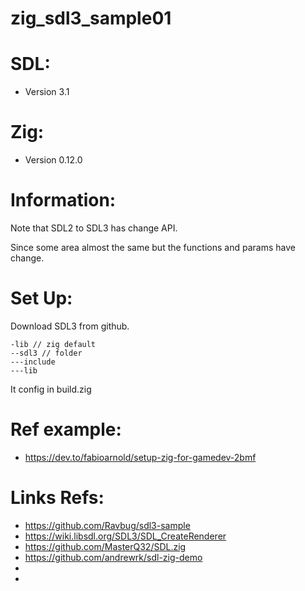 # zig_sdl3_sample01

# SDL:
 - Version 3.1
 
# Zig:
 - Version 0.12.0

# Information:
 Note that SDL2 to SDL3 has change API.

 Since some area almost the same but the functions and params have change.

# Set Up:
 Download SDL3 from github.
```
-lib // zig default
--sdl3 // folder
---include
---lib
```
It config in build.zig

# Ref example:
 - https://dev.to/fabioarnold/setup-zig-for-gamedev-2bmf

# Links Refs:
 - https://github.com/Ravbug/sdl3-sample
 - https://wiki.libsdl.org/SDL3/SDL_CreateRenderer
 - https://github.com/MasterQ32/SDL.zig
 - https://github.com/andrewrk/sdl-zig-demo
 - 
 - 